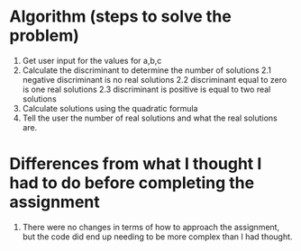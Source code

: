# Algorithm (steps to solve the problem)
1. Get user input for the values for a,b,c
2. Calculate the discriminant to determine the number of solutions 
2.1 negative discriminant is no real solutions
2.2 discriminant equal to zero is one real solutions
2.3 discriminant is positive is equal to two real solutions
3. Calculate solutions using the quadratic formula
4. Tell the user the number of real solutions and what the real solutions are. 

# Differences from what I thought I had to do before completing the assignment
1. There were no changes in terms of how to approach the assignment, but the code did end up needing to be more complex than I had thought.